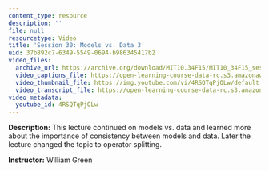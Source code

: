 ```yaml
---
content_type: resource
description: ''
file: null
resourcetype: Video
title: 'Session 30: Models vs. Data 3'
uid: 37b892c7-6349-5549-0694-b986345417b2
video_files:
  archive_url: https://archive.org/download/MIT10.34F15/MIT10_34F15_ses30_300k.mp4
  video_captions_file: https://open-learning-course-data-rc.s3.amazonaws.com/10-34-numerical-methods-applied-to-chemical-engineering-fall-2015/bac6ec8c032d591cb8b9f9bb44ac3bc7_4RSQTqPjOLw.vtt
  video_thumbnail_file: https://img.youtube.com/vi/4RSQTqPjOLw/default.jpg
  video_transcript_file: https://open-learning-course-data-rc.s3.amazonaws.com/10-34-numerical-methods-applied-to-chemical-engineering-fall-2015/f635c8f37b875c2f8fd81d32ad94c07a_4RSQTqPjOLw.pdf
video_metadata:
  youtube_id: 4RSQTqPjOLw
---
```


**Description:** This lecture continued on models vs. data and learned more about the importance of consistency between models and data. Later the lecture changed the topic to operator splitting.

**Instructor:** William Green